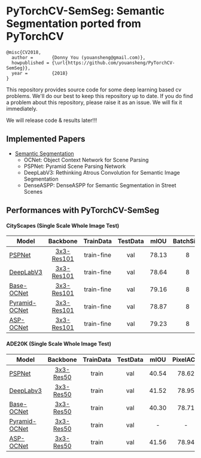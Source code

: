 # PyTorchCV-SemSeg: Semantic Segmentation ported from PyTorchCV
```
@misc{CV2018,
  author =       {Donny You (youansheng@gmail.com)},
  howpublished = {\url{https://github.com/youansheng/PyTorchCV-SemSeg}},
  year =         {2018}
}
```

This repository provides source code for some deep learning based cv problems. We'll do our best to keep this repository up to date.  If you do find a problem about this repository, please raise it as an issue. We will fix it immediately.

We will release code & results later!!!
## Implemented Papers

- [Semantic Segmentation](https://github.com/youansheng/PyTorchCV-SemSeg/tree/master/methods)
    - OCNet: Object Context Network for Scene Parsing
    - PSPNet: Pyramid Scene Parsing Network
    - DeepLabV3: Rethinking Atrous Convolution for Semantic Image Segmentation
    - DenseASPP: DenseASPP for Semantic Segmentation in Street Scenes
    


## Performances with PyTorchCV-SemSeg

#### CityScapes (Single Scale Whole Image Test)

| Model | Backbone | TrainData  | TestData | mIOU | BatchSize | Iters | Scripts |
|--------|:---------:|:------:|:------:|:------:|:------:|:------:|:------|
| [PSPNet](https://drive.google.com/open?id=1bjQ8c-h1IBQPgp7DDwXl-U3tBo1lW6wB) | [3x3-Res101](https://drive.google.com/open?id=1bUzCKazlh8ElGVYWlABBAb0b0uIqFgtR) | train-fine | val | 78.13 | 8 | 40000 | [PSPNet](https://github.com/youansheng/PyTorchCV-SemSeg/blob/master/scripts/cityscape/run_fs_pspnet_cityscape_seg.sh) |
| [DeepLabV3](https://drive.google.com/open?id=1hyoXXAZW2-yu4XYHKF6c3FaD8BM6g6qZ) | [3x3-Res101](https://drive.google.com/open?id=1bUzCKazlh8ElGVYWlABBAb0b0uIqFgtR) | train-fine | val | 78.64 | 8 | 40000 | [DeepLabV3](https://github.com/youansheng/PyTorchCV-SemSeg/blob/master/scripts/cityscape/run_fs_deeplabv3_cityscape_seg.sh) |
| [Base-OCNet](https://drive.google.com/open?id=1n4yYrVq1lzT7Q0HhMgbB2TJcppAjmuT0) | [3x3-Res101](https://drive.google.com/open?id=1bUzCKazlh8ElGVYWlABBAb0b0uIqFgtR) | train-fine | val | 79.16 | 8 | 40000| [Base-OCNet](https://github.com/youansheng/PyTorchCV-SemSeg/blob/master/scripts/cityscape/run_fs_baseocnet_cityscape_seg.sh) |
| [Pyramid-OCNet](https://drive.google.com/open?id=1oXiMpIxbcfoFC4xMZmhJ-c3yxpzRFcAS) | [3x3-Res101](https://drive.google.com/open?id=1bUzCKazlh8ElGVYWlABBAb0b0uIqFgtR) | train-fine | val | 78.87 | 8 | 40000| [Pyramid-OCNet](https://github.com/youansheng/PyTorchCV-SemSeg/blob/master/scripts/cityscape/run_fs_pyramidocnet_cityscape_seg.sh) |
| [ASP-OCNet](https://drive.google.com/open?id=1_jPHJmqnej6tCK3CB2YSDK3xTU6AhYMW) | [3x3-Res101](https://drive.google.com/open?id=1bUzCKazlh8ElGVYWlABBAb0b0uIqFgtR) | train-fine | val | 79.23 | 8 | 40000 | [ASP-OCNet](https://github.com/youansheng/PyTorchCV-SemSeg/blob/master/scripts/cityscape/run_fs_aspocnet_cityscape_seg.sh) |


#### ADE20K (Single Scale Whole Image Test)
| Model | Backbone | TrainData  | TestData | mIOU | PixelACC | BatchSize | Iters | Scripts |
|--------|:---------:|:------:|:------:|:------:|:------:|:------:|:------:|:------|
| [PSPNet](https://drive.google.com/open?id=1Q6oYBpq9Y53z_CJz7Km9BaiSVJjcHP4h) | [3x3-Res50](https://drive.google.com/open?id=1zPQLFd9c1yHfkQn5CWBCcEKmjEEqxsWx) | train | val | 40.54 | 78.62 | 16 | 75000 | [PSPNet](https://github.com/youansheng/PyTorchCV-SemSeg/blob/master/scripts/ade20k/run_fs_resnet50_pspnet_ade20k_seg.sh) |
| [DeepLabv3](https://drive.google.com/open?id=1Q6oYBpq9Y53z_CJz7Km9BaiSVJjcHP4h) | [3x3-Res50](https://drive.google.com/open?id=1zPQLFd9c1yHfkQn5CWBCcEKmjEEqxsWx) | train | val | 41.52 | 78.95 | 16 | 75000 | [DeepLabV3](https://github.com/youansheng/PyTorchCV-SemSeg/blob/master/scripts/ade20k/run_fs_resnet50_deeplabv3_ade20k_seg.sh) |
| [Base-OCNet](https://drive.google.com/open?id=1Q6oYBpq9Y53z_CJz7Km9BaiSVJjcHP4h) | [3x3-Res50](https://drive.google.com/open?id=1zPQLFd9c1yHfkQn5CWBCcEKmjEEqxsWx) | train | val | 40.30 | 78.71 | 16 | 75000 | [Base-OCNet](https://github.com/youansheng/PyTorchCV-SemSeg/blob/master/scripts/ade20k/run_fs_resnet50_baseocnet_ade20k_seg.sh) |
| [Pyramid-OCNet](https://drive.google.com/open?id=1Q6oYBpq9Y53z_CJz7Km9BaiSVJjcHP4h) | [3x3-Res50](https://drive.google.com/open?id=1zPQLFd9c1yHfkQn5CWBCcEKmjEEqxsWx) | train | val | - | - | 16 | 75000 | [Pyramid-OCNet](https://github.com/youansheng/PyTorchCV-SemSeg/blob/master/scripts/ade20k/run_fs_resnet50_pyramidocnet_ade20k_seg.sh) |
| [ASP-OCNet](https://drive.google.com/open?id=1Q6oYBpq9Y53z_CJz7Km9BaiSVJjcHP4h) | [3x3-Res50](https://drive.google.com/open?id=1zPQLFd9c1yHfkQn5CWBCcEKmjEEqxsWx) | train | val | 41.56 | 78.94 | 16 | 75000 | [ASP-OCNet](https://github.com/youansheng/PyTorchCV-SemSeg/blob/master/scripts/ade20k/run_fs_resnet50_aspocnet_ade20k_seg.sh) |

